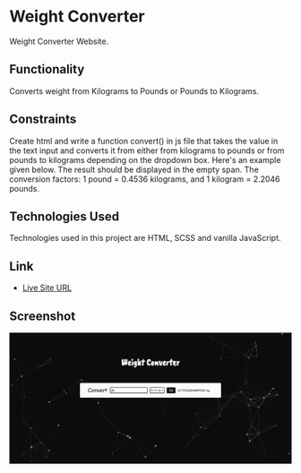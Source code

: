# Weight Converter

Weight Converter Website.
 
 ## Functionality
 
 Converts weight from Kilograms to Pounds or Pounds to Kilograms.
 
 ## Constraints
 
 Create html and write a function convert() in js file that takes the value in the text input and 
 converts it from either from kilograms to pounds or from pounds to kilograms depending on the 
 dropdown box. Here's an example given below.
 The result should be displayed in the empty span.
 The conversion factors: 
 1 pound = 0.4536 kilograms, and 
 1 kilogram = 2.2046 pounds.


## Technologies Used

Technologies used in this project are HTML, SCSS and vanilla JavaScript.

## Link

- [Live Site URL](https://afreenalam198.github.io/weightConverter)

## Screenshot

![](./assets/screenshot.PNG)


 
 
